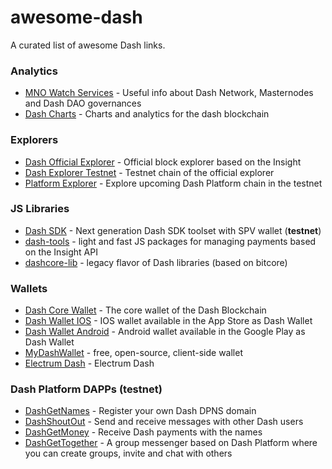 # awesome-dash

A curated list of awesome Dash links.

### Analytics
* [MNO Watch Services](https://mnowatch.org/) - Useful info about Dash Network, Masternodes and Dash DAO governances
* [Dash Charts](http://178.254.23.111/~pub/Dash/Dash_Info.html) - Charts and analytics for the dash blockchain

### Explorers
* [Dash Official Explorer](https://explorer.dash.org) - Official block explorer based on the Insight
* [Dash Explorer Testnet](https://insight.testnet.networks.dash.org:3001/insight) - Testnet chain of the official explorer
* [Platform Explorer](https://platform-explorer.com/) - Explore upcoming Dash Platform chain in the testnet

### JS Libraries
* [Dash SDK](https://github.com/dashpay/platform/tree/master/packages/js-dash-sdk) - Next generation Dash SDK toolset with SPV wallet (**testnet**)
* [dash-tools](https://github.com/dashhive/dash-tools) - light and fast JS packages for managing payments based on the Insight API
* [dashcore-lib](https://github.com/dashpay/dashcore-lib) - legacy flavor of Dash libraries (based on bitcore) 

### Wallets
* [Dash Core Wallet](https://github.com/dashpay/dash) - The core wallet of the Dash Blockchain
* [Dash Wallet IOS](https://github.com/dashpay/dashwallet-ios) - IOS wallet available in the App Store as Dash Wallet
* [Dash Wallet Android](https://github.com/dashpay/dash-wallet) - Android wallet available in the Google Play as Dash Wallet
* [MyDashWallet](https://mydashwallet.org) - free, open-source, client-side wallet
* [Electrum Dash](https://github.com/Bertrand256/electrum-dash) - Electrum Dash

### Dash Platform DAPPs (testnet)
* [DashGetNames](https://dashgetnames.com) - Register your own Dash DPNS domain
* [DashShoutOut](https://dashshoutout.com) - Send and receive messages with other Dash users
* [DashGetMoney](https://dashgetmoney.com) - Receive Dash payments with the names
* [DashGetTogether](https://dashgettogether.com) - A group messenger based on Dash Platform where you can create groups, invite and chat with others
